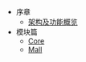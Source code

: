   * 序章
    * [架构及功能概览](../README.md)
  * 模块篇
    * [Core](/Modules/core/README.md)
    * [Mall](/Modules/mall/README.md)